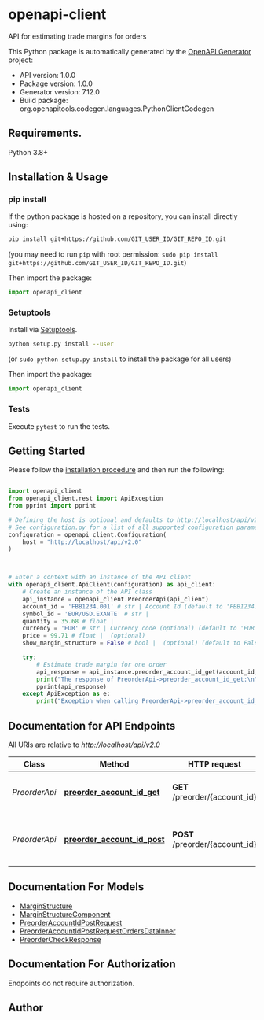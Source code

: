 # openapi-client
API for estimating trade margins for orders

This Python package is automatically generated by the [OpenAPI Generator](https://openapi-generator.tech) project:

- API version: 1.0.0
- Package version: 1.0.0
- Generator version: 7.12.0
- Build package: org.openapitools.codegen.languages.PythonClientCodegen

## Requirements.

Python 3.8+

## Installation & Usage
### pip install

If the python package is hosted on a repository, you can install directly using:

```sh
pip install git+https://github.com/GIT_USER_ID/GIT_REPO_ID.git
```
(you may need to run `pip` with root permission: `sudo pip install git+https://github.com/GIT_USER_ID/GIT_REPO_ID.git`)

Then import the package:
```python
import openapi_client
```

### Setuptools

Install via [Setuptools](http://pypi.python.org/pypi/setuptools).

```sh
python setup.py install --user
```
(or `sudo python setup.py install` to install the package for all users)

Then import the package:
```python
import openapi_client
```

### Tests

Execute `pytest` to run the tests.

## Getting Started

Please follow the [installation procedure](#installation--usage) and then run the following:

```python

import openapi_client
from openapi_client.rest import ApiException
from pprint import pprint

# Defining the host is optional and defaults to http://localhost/api/v2.0
# See configuration.py for a list of all supported configuration parameters.
configuration = openapi_client.Configuration(
    host = "http://localhost/api/v2.0"
)



# Enter a context with an instance of the API client
with openapi_client.ApiClient(configuration) as api_client:
    # Create an instance of the API class
    api_instance = openapi_client.PreorderApi(api_client)
    account_id = 'FBB1234.001' # str | Account Id (default to 'FBB1234.001')
    symbol_id = 'EUR/USD.EXANTE' # str | 
    quantity = 35.68 # float | 
    currency = 'EUR' # str | Currency code (optional) (default to 'EUR')
    price = 99.71 # float |  (optional)
    show_margin_structure = False # bool |  (optional) (default to False)

    try:
        # Estimate trade margin for one order
        api_response = api_instance.preorder_account_id_get(account_id, symbol_id, quantity, currency=currency, price=price, show_margin_structure=show_margin_structure)
        print("The response of PreorderApi->preorder_account_id_get:\n")
        pprint(api_response)
    except ApiException as e:
        print("Exception when calling PreorderApi->preorder_account_id_get: %s\n" % e)

```

## Documentation for API Endpoints

All URIs are relative to *http://localhost/api/v2.0*

Class | Method | HTTP request | Description
------------ | ------------- | ------------- | -------------
*PreorderApi* | [**preorder_account_id_get**](docs/PreorderApi.md#preorder_account_id_get) | **GET** /preorder/{account_id} | Estimate trade margin for one order
*PreorderApi* | [**preorder_account_id_post**](docs/PreorderApi.md#preorder_account_id_post) | **POST** /preorder/{account_id} | Estimate trade margin for list of orders


## Documentation For Models

 - [MarginStructure](docs/MarginStructure.md)
 - [MarginStructureComponent](docs/MarginStructureComponent.md)
 - [PreorderAccountIdPostRequest](docs/PreorderAccountIdPostRequest.md)
 - [PreorderAccountIdPostRequestOrdersDataInner](docs/PreorderAccountIdPostRequestOrdersDataInner.md)
 - [PreorderCheckResponse](docs/PreorderCheckResponse.md)


<a id="documentation-for-authorization"></a>
## Documentation For Authorization

Endpoints do not require authorization.


## Author




